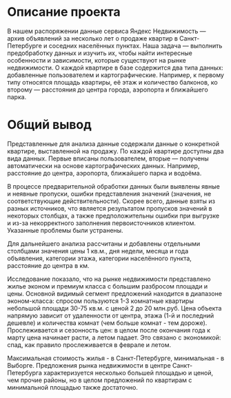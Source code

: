 # Описание проекта
В нашем распоряжении данные сервиса Яндекс Недвижимость — архив объявлений за несколько лет о продаже квартир в Санкт-Петербурге и соседних населённых пунктах.
Наша задача — выполнить предобработку данных и изучить их, чтобы найти интересные особенности и зависимости, которые существуют на рынке недвижимости.
О каждой квартире в базе содержится два типа данных: добавленные пользователем и картографические. Например, к первому типу относятся площадь квартиры, её этаж и количество балконов, ко второму — расстояния до центра города, аэропорта и ближайшего парка. 






# Общий вывод
Представленные для анализа данные содержали данные о конкретной квартире, выставленной на продажу. По каждой квартире доступны два вида данных. Первые вписаны пользователем, вторые — получены автоматически на основе картографических данных. Например, расстояние до центра, аэропорта, ближайшего парка и водоёма.


В процессе предварительной обработки данных были выявлены явные и неявные пропуски, ошибки представления значений (значения, не соответствующие действительности). Скорее всего, данные взяты из разных источников, что является результатом пропусков значений в некоторых столбцах, а также предположительны ошибки при выгрузке и из-за некорректного заполнения первоисточников клиентом. Указанные проблемы были устранены.


Для дальнейшего анализа рассчитаны и добавлены отдельными столбцами значения цены 1 кв.м., дня недели, месяца и года объявления, категории этажа, категории населённого пункта, расстояние до центра в км.


Исследование показало, что на рынке недвижимости представлено жилье эконом и премиум класса с большим разбросом площади и цены. Основной видимый сегмент предложений находится в диапазоне эконом-класса: спросом пользуются 1-3 комнатные квартиры небольшой площади 30-75 кв.м. с ценой 2 до 20 млн.руб. Цена объекта напрямую зависит от удаленности от центра, этажа (1-й и последний дешевле) и количества комнат (чем больше комнат - тем дороже). Прослеживается и сезонность цен: в целом после окончания года к марту цена начинает расти, а летом падает. Это связано с экономикой: спад, как правило прослеживается в феврале и летом.


Максимальная стоимость жилья - в Санкт-Петербурге, минимальная - в Выборге. Предложения рынка недвижимости в центре Санкт-Петербурга характеризуется несколько большей площадью и ценой, чем прочие районы, но в целом предложений по квартирам с минимальной площадью также достаточно.
